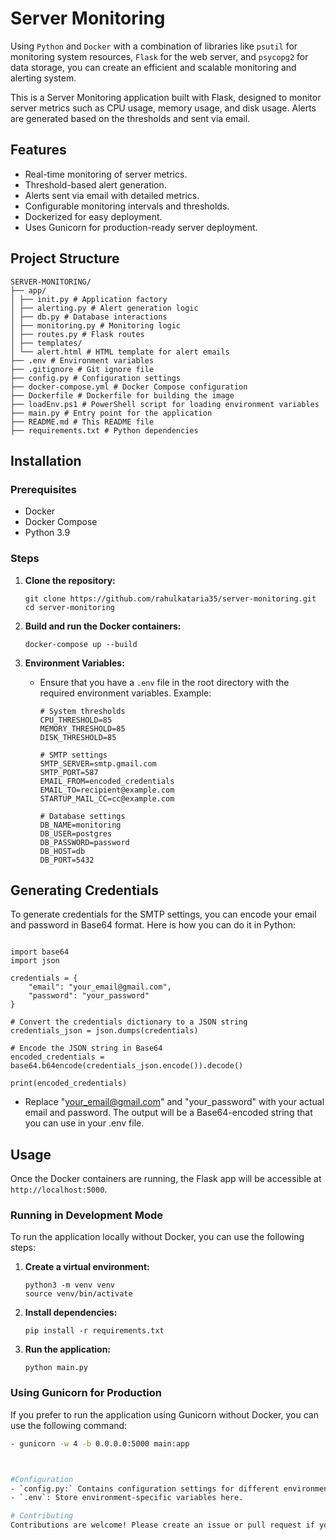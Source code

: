 # Server Monitoring

Using `Python` and `Docker` with a combination of libraries like `psutil` for monitoring system resources, `Flask` for the web server, and `psycopg2` for data storage, you can create an efficient and scalable monitoring and alerting system.

This is a Server Monitoring application built with Flask, designed to monitor server metrics such as CPU usage, memory usage, and disk usage. Alerts are generated based on the thresholds and sent via email.

## Features

- Real-time monitoring of server metrics.
- Threshold-based alert generation.
- Alerts sent via email with detailed metrics.
- Configurable monitoring intervals and thresholds.
- Dockerized for easy deployment.
- Uses Gunicorn for production-ready server deployment.

## Project Structure



```
SERVER-MONITORING/
├── app/
│ ├── init.py # Application factory
│ ├── alerting.py # Alert generation logic
│ ├── db.py # Database interactions
│ ├── monitoring.py # Monitoring logic
│ ├── routes.py # Flask routes
│ ├── templates/
│ └── alert.html # HTML template for alert emails
├── .env # Environment variables
├── .gitignore # Git ignore file
├── config.py # Configuration settings
├── docker-compose.yml # Docker Compose configuration
├── Dockerfile # Dockerfile for building the image
├── loadEnv.ps1 # PowerShell script for loading environment variables
├── main.py # Entry point for the application
├── README.md # This README file
├── requirements.txt # Python dependencies

```


## Installation

### Prerequisites
- Docker
- Docker Compose
- Python 3.9

### Steps

1. **Clone the repository:**
    ```
    git clone https://github.com/rahulkataria35/server-monitoring.git
    cd server-monitoring
    ```

2. **Build and run the Docker containers:**
    ```
    docker-compose up --build
    ```

3. **Environment Variables:**
    - Ensure that you have a `.env` file in the root directory with the required environment variables. Example:
        ```
        # System thresholds
        CPU_THRESHOLD=85
        MEMORY_THRESHOLD=85
        DISK_THRESHOLD=85
       
        # SMTP settings
        SMTP_SERVER=smtp.gmail.com
        SMTP_PORT=587
        EMAIL_FROM=encoded_credentials
        EMAIL_TO=recipient@example.com
        STARTUP_MAIL_CC=cc@example.com

        # Database settings
        DB_NAME=monitoring
        DB_USER=postgres
        DB_PASSWORD=password
        DB_HOST=db
        DB_PORT=5432

        ```

## Generating Credentials

To generate credentials for the SMTP settings, you can encode your email and password in Base64 format. Here is how you can do it in Python:

```

import base64
import json

credentials = {
    "email": "your_email@gmail.com",
    "password": "your_password"
}

# Convert the credentials dictionary to a JSON string
credentials_json = json.dumps(credentials)

# Encode the JSON string in Base64
encoded_credentials = base64.b64encode(credentials_json.encode()).decode()

print(encoded_credentials)

```

- Replace "your_email@gmail.com" and "your_password" with your actual email and password. The output will be a Base64-encoded   string that you can use in your .env file.


## Usage

Once the Docker containers are running, the Flask app will be accessible at `http://localhost:5000`.

### Running in Development Mode

To run the application locally without Docker, you can use the following steps:

1. **Create a virtual environment:**
    ```
    python3 -m venv venv
    source venv/bin/activate
    ```

2. **Install dependencies:**
    ```
    pip install -r requirements.txt
    ```

3. **Run the application:**
    ```
    python main.py
    ```

### Using Gunicorn for Production

If you prefer to run the application using Gunicorn without Docker, you can use the following command:

```bash
- gunicorn -w 4 -b 0.0.0.0:5000 main:app



#Configuration
- `config.py:` Contains configuration settings for different environments (development, testing, production).
- `.env`: Store environment-specific variables here.

# Contributing
Contributions are welcome! Please create an issue or pull request if you have any improvements or new features to propose.
